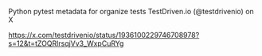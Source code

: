 Python pytest metadata for organize tests
TestDriven.io (@testdrivenio) on X

https://x.com/testdrivenio/status/1936100229746708978?s=12&t=tZOQRlrsqjVv3_WxpCuRYg
